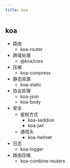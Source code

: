 ```yaml
---
title: koa
---
```

## koa
- 路由
    - koa-router
- 跨域处理
    - @koa/cors
- 压缩
    - koa-compress
- 静态资源
    - koa-static
- 协议处理
    - koa-json
    - koa-body
- 安全
    - 鉴权方式
        - koa-seddion
        - koa-jwt
    - 通信头
        - koa-helmet
- 日志
    - koa-logger
- 路由压缩
    - koa-combine-routers


